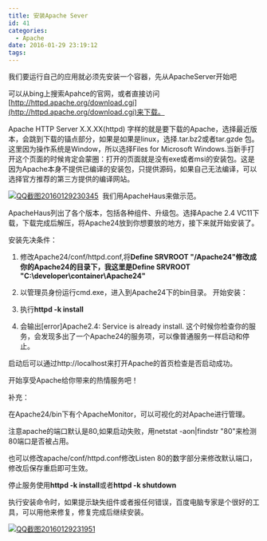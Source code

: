 ```yaml
---
title: 安装Apache Sever
id: 41
categories:
  - Apache
date: 2016-01-29 23:19:12
tags:
---
```


我们要运行自己的应用就必须先安装一个容器，先从ApacheServer开始吧

可以从bing上搜索Apahce的官网，或者直接访问[http://httpd.apache.org/download.cgi](http://httpd.apache.org/download.cgi)来下载。

Apache HTTP Server X.X.XX(httpd) 字样的就是要下载的Apache，选择最近版本，会跳到下载的锚点部分，如果是如果是linux，选择.tar.bz2或者tar.gzde 包。这里因为操作系统是Window，所以选择Files for Microsoft Windows.当新手打开这个页面的时候肯定会蒙圈：打开的页面就是没有exe或者msi的安装包。这是因为Apache本身不提供已编译的安装包，只提供源码，如果自己无法编译，可以选择官方推荐的第三方提供的编译网站。

[![QQ截图20160129230345](http://echo.chenbitao.com/wp-content/uploads/2016/01/QQ截图20160129230345.png)](http://echo.chenbitao.com/wp-content/uploads/2016/01/QQ截图20160129230345.png)  我们用ApacheHaus来做示范。

ApacheHaus列出了各个版本，包括各种组件、升级包。选择Apache 2.4 VC11下载，下载完成后解压，将Apache24放到你想要放的地方，接下来就开始安装了。

安装先决条件：

1.  修改Apache24/conf/httpd.conf,将**Define SRVROOT "/Apache24"**修改成你的Apache24的目录下，我这里是**Define SRVROOT "C:\developer\container\Apache24"**
2.  以管理员身份运行cmd.exe，进入到Apache24下的bin目录。
开始安装：

1.  执行**httpd -k install**
2.  会输出[error]Apache2.4: Service is already install.
这个时候你检查你的服务，会发现多出了一个Apache24的服务项，可以像普通服务一样启动和停止。

启动后可以通过http://localhost来打开Apache的首页检查是否启动成功。

开始享受Apache给你带来的热情服务吧！

补充：

在Apache24/bin下有个ApacheMonitor，可以可视化的对Apache进行管理。

注意apache的端口默认是80,如果启动失败，用netstat -aon|findstr "80"来检测80端口是否被占用。

也可以修改apache/conf/httpd.conf修改Listen 80的数字部分来修改默认端口，修改后保存重启即可生效。

停止服务使用**httpd -k install**或者**httpd -k shutdown**

执行安装命令时，如果提示缺失组件或者报任何错误，百度电脑专家是个很好的工具，可以用他来修复，修复完成后继续安装。

[![QQ截图20160129231951](http://echo.chenbitao.com/wp-content/uploads/2016/01/QQ截图20160129231951.png)](http://echo.chenbitao.com/wp-content/uploads/2016/01/QQ截图20160129231951.png)

&nbsp;

&nbsp;

&nbsp;